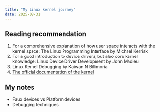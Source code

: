 ```yaml
---
title: "My Linux kernel journey"
date: 2025-08-31
---
```


## Reading recommendation
1. For a comprehensive explanation of how user space interacts with the kernel space: The Linux Programming Interface by Michael Kerrisk
2. For a good introduction to device drivers, but also core kernel knowledge:
Linux Device Driver Development by John Madieu 
3. Linux Kernel Debugging by Kaiwan N Billimoria
4. [The official documentation of the kernel](https://www.kernel.org/doc/html/latest/) 

## My notes

- Faux devices vs Platform devices
- Debugging techniques

  
